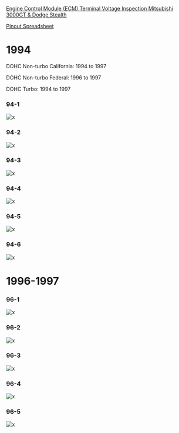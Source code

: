 [Engine Control Module (ECM) Terminal Voltage Inspection Mitsubishi 3000GT & Dodge Stealth](http://www.stealth316.com/2-ecu-terminals.htm)

[Pinout Spreadsheet](https://docs.google.com/spreadsheets/d/1ZlcC5cdCwjYoV-z49MNaa9zpLiu_ZYBIx5H-j0F6QpI)


# 1994

DOHC Non-turbo California: 1994 to 1997

DOHC Non-turbo Federal: 1996 to 1997

DOHC Turbo: 1994 to 1997

### 94-1
![x](OEM-Docs/Mitsubishi/3000gt/ecu94-1.gif)

### 94-2
![x](OEM-Docs/Mitsubishi/3000gt/ecu94-2.gif)

### 94-3
![x](OEM-Docs/Mitsubishi/3000gt/ecu94-3.gif)

### 94-4
![x](OEM-Docs/Mitsubishi/3000gt/ecu94-4.gif)

### 94-5
![x](OEM-Docs/Mitsubishi/3000gt/ecu94-5.gif)

### 94-6
![x](OEM-Docs/Mitsubishi/3000gt/ecu94-6.gif)


# 1996-1997

### 96-1
![x](OEM-Docs/Mitsubishi/3000gt/ecu_96-97_1.gif)

### 96-2
![x](OEM-Docs/Mitsubishi/3000gt/ecu_96-97_2.gif)

### 96-3
![x](OEM-Docs/Mitsubishi/3000gt/ecu_96-97_3.gif)

### 96-4
![x](OEM-Docs/Mitsubishi/3000gt/ecu_96-97_4.gif)

### 96-5
![x](OEM-Docs/Mitsubishi/3000gt/ecu_96-97_5.gif)

